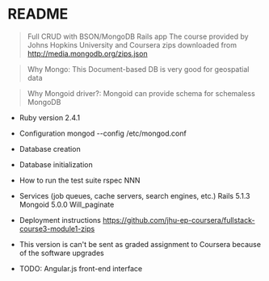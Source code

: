 # README
>Full CRUD with BSON/MongoDB Rails app
>The course provided by Johns Hopkins University and Coursera
>zips downloaded from http://media.mongodb.org/zips.json

>Why Mongo:
>This Document-based DB is very good for geospatial data

>Why Mongoid driver?:
>Mongoid can provide schema for schemaless MongoDB


* Ruby version
2.4.1

* Configuration
mongod --config /etc/mongod.conf

* Database creation

* Database initialization

* How to run the test suite
rspec NNN

* Services (job queues, cache servers, search engines, etc.)
Rails 5.1.3
Mongoid 5.0.0
Will_paginate

* Deployment instructions
https://github.com/jhu-ep-coursera/fullstack-course3-module1-zips

* This version is can't be sent as graded assignment to Coursera because of the software upgrades

* TODO: Angular.js front-end interface
